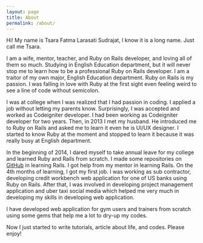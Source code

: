 ```yaml
---
layout: page
title: About
permalink: /about/
---
```


Hi! My name is Tsara Fatma Larasati Sudrajat, I know it is a long name. Just call me Tsara. 

I am a wife, mentor, teacher, and Ruby on Rails developer, and loving all of them so much. Studying in English Education department, but it will never stop me to learn how to be a professional Ruby on Rails developer. I am a traitor of my own major, English Education department. Ruby on Rails is my passion. I was falling in love with Ruby at the first sight even feeling weird to see a line of code without semicolon. 

I was at college when I was realized that I had passion in coding. I applied a job without letting my parents know. Surprisingly, I was accepted and worked as Codeigniter developer. I had been working as Codeigniter developer for two years. Then, in 2013 I met my husband. He introduced me to Ruby on Rails and asked me to learn it even he is UI/UX designer. I started to know Ruby at the moment and stopped to learn it because it was really busy at English department.

In the beginning of 2014, I dared myself to take annual leave for my college and learned Ruby and Rails from scratch. I made some repositories on [GitHub](https://github.com/tsara27/)
 in learning Rails. I got help from my mentor in learning Rails. On the 4th months of learning, I got my first job. I was working as sub contractor, developing credit workbench web application for one of US banks using Ruby on Rails. After that, I was involved in developing project management application and uber taxi social media which helped me very much in developing my skills in developing web application.

I have developed web application for gym users and trainers from scratch using some gems that help me a lot to dry-up my codes. 

Now I just started to write tutorials, article about life, and codes. Please enjoy!